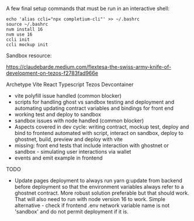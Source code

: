 A few final setup commands that must be run in an interactive shell:

```
echo 'alias ccli="npx completium-cli"' >> ~/.bashrc
source ~/.bashrc
nvm install 16
nvm use 16
ccli init
ccli mockup init
```

Sandbox resource:

https://claudebarde.medium.com/flextesa-the-swiss-army-knife-of-development-on-tezos-f2783fad966e



Archetype
Vite
React
Typescript
Tezos
Devcontainer




- vite polyfill issue handled (common blocker)
- scripts for handling ghost vs sandbox testing and deployment and automating updating contract variables and bindings for front end
- working test and deploy to sandbox
- sandbox issues with node handled (common blocker)
- Aspects covered in dev cycle: writing contract, mockup test, deploy and bind to frontend automated with script, interact on sandbox, deploy to ghostnet, build, preview and deploy with vite 
- missing: front end tests that include interaction with ghostnet or sandbox - simulating user interactions via wallet
- events and emit example in frontend

TODO 

- Update pages deployment to always run yarn g:update from backend before deployment so that the environment variables always refer to a ghostnet contract. More robust solution preferable but that should work. That will also need to run with node version 16 to work. Simple alternative - check if frontend .env network variable name is not 'sandbox' and do not permit deployment if it is.
